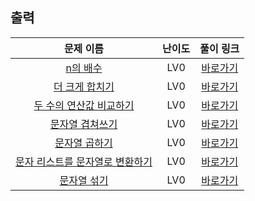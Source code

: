 ## 출력

|        문제 이름         |         난이도          |        풀이 링크         |          
| :-----: | :-----: | :-----: |
| <a href="https://school.programmers.co.kr/learn/courses/30/lessons/181937" target="_blank">n의 배수</a> | LV0 | <a href="./solution/n의 배수.cpp">바로가기</a> |
| <a href="https://school.programmers.co.kr/learn/courses/30/lessons/181939" target="_blank">더 크게 합치기</a> | LV0 | <a href="./solution/더 크게 합치기.cpp">바로가기</a> |
| <a href="https://school.programmers.co.kr/learn/courses/30/lessons/181938" target="_blank">두 수의 연산값 비교하기</a> | LV0 | <a href="./solution/두 수의 연산값 비교하기.cpp">바로가기</a> |
| <a href="https://school.programmers.co.kr/learn/courses/30/lessons/181943" target="_blank">문자열 겹쳐쓰기</a> | LV0 | <a href="./solution/문자열 겹쳐쓰기.cpp">바로가기</a> |
| <a href="https://school.programmers.co.kr/learn/courses/30/lessons/181940" target="_blank">문자열 곱하기</a> | LV0 | <a href="./solution/문자열 곱하기.cpp">바로가기</a> |
| <a href="https://school.programmers.co.kr/learn/courses/30/lessons/181941" target="_blank">문자 리스트를 문자열로 변환하기</a> | LV0 | <a href="./solution/문자 리스트를 문자열로 변환하기.cpp">바로가기</a> |
| <a href="https://school.programmers.co.kr/learn/courses/30/lessons/181942" target="_blank">문자열 섞기</a> | LV0 | <a href="./solution/문자열 섞기.cpp">바로가기</a> |